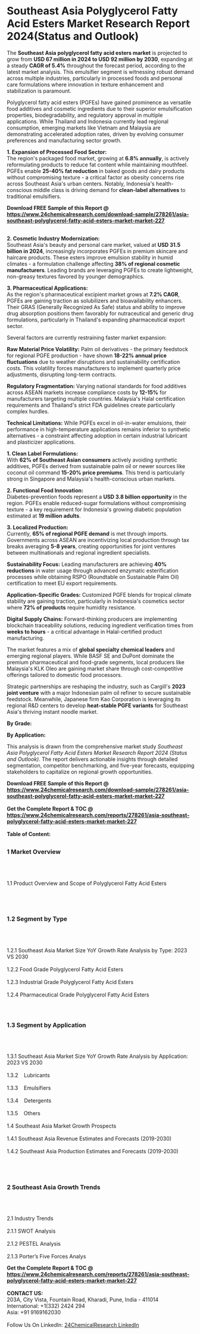 <h1>Southeast Asia Polyglycerol Fatty Acid Esters Market Research Report 2024(Status and Outlook)</h1><p>The <strong>Southeast Asia polyglycerol fatty acid esters market</strong> is projected to grow from <strong>USD 67 million in 2024 to USD 92 million by 2030</strong>, expanding at a steady <strong>CAGR of 5.4%</strong> throughout the forecast period, according to the latest market analysis. This emulsifier segment is witnessing robust demand across multiple industries, particularly in processed foods and personal care formulations where innovation in texture enhancement and stabilization is paramount.</p><p>Polyglycerol fatty acid esters (PGFEs) have gained prominence as versatile food additives and cosmetic ingredients due to their superior emulsification properties, biodegradability, and regulatory approval in multiple applications. While Thailand and Indonesia currently lead regional consumption, emerging markets like Vietnam and Malaysia are demonstrating accelerated adoption rates, driven by evolving consumer preferences and manufacturing sector growth.</p><p><strong>1. Expansion of Processed Food Sector:</strong><br>
The region's packaged food market, growing at <strong>6.8% annually</strong>, is actively reformulating products to reduce fat content while maintaining mouthfeel. PGFEs enable <strong>25-40% fat reduction</strong> in baked goods and dairy products without compromising texture - a critical factor as obesity concerns rise across Southeast Asia's urban centers. Notably, Indonesia's health-conscious middle class is driving demand for <strong>clean-label alternatives</strong> to traditional emulsifiers.</p><div><b>Download FREE Sample of this Report @ 
            <a href="https://www.24chemicalresearch.com/download-sample/278261/asia-southeast-polyglycerol-fatty-acid-esters-market-market-227">
            https://www.24chemicalresearch.com/download-sample/278261/asia-southeast-polyglycerol-fatty-acid-esters-market-market-227</a></b></div><br><p><strong>2. Cosmetic Industry Modernization:</strong><br>
Southeast Asia's beauty and personal care market, valued at <strong>USD 31.5 billion in 2024</strong>, increasingly incorporates PGFEs in premium skincare and haircare products. These esters improve emulsion stability in humid climates - a formulation challenge affecting <strong>38% of regional cosmetic manufacturers</strong>. Leading brands are leveraging PGFEs to create lightweight, non-greasy textures favored by younger demographics.</p><p><strong>3. Pharmaceutical Applications:</strong><br>
As the region's pharmaceutical excipient market grows at <strong>7.2% CAGR</strong>, PGFEs are gaining traction as solubilizers and bioavailability enhancers. Their GRAS (Generally Recognized As Safe) status and ability to improve drug absorption positions them favorably for nutraceutical and generic drug formulations, particularly in Thailand's expanding pharmaceutical export sector.</p><p>Several factors are currently restraining faster market expansion:</p><p><strong>Raw Material Price Volatility:</strong> Palm oil derivatives - the primary feedstock for regional PGFE production - have shown <strong>18-22% annual price fluctuations</strong> due to weather disruptions and sustainability certification costs. This volatility forces manufacturers to implement quarterly price adjustments, disrupting long-term contracts.</p><p><strong>Regulatory Fragmentation:</strong> Varying national standards for food additives across ASEAN markets increase compliance costs by <strong>12-15%</strong> for manufacturers targeting multiple countries. Malaysia's Halal certification requirements and Thailand's strict FDA guidelines create particularly complex hurdles.</p><p><strong>Technical Limitations:</strong> While PGFEs excel in oil-in-water emulsions, their performance in high-temperature applications remains inferior to synthetic alternatives - a constraint affecting adoption in certain industrial lubricant and plasticizer applications.</p><p><strong>1. Clean Label Formulations:</strong><br>
With <strong>62% of Southeast Asian consumers</strong> actively avoiding synthetic additives, PGFEs derived from sustainable palm oil or newer sources like coconut oil command <strong>15-20% price premiums</strong>. This trend is particularly strong in Singapore and Malaysia's health-conscious urban markets.</p><p><strong>2. Functional Food Innovation:</strong><br>
Diabetes-prevention foods represent a <strong>USD 3.8 billion opportunity</strong> in the region. PGFEs enable reduced-sugar formulations without compromising texture - a key requirement for Indonesia's growing diabetic population estimated at <strong>19 million adults</strong>.</p><p><strong>3. Localized Production:</strong><br>
Currently, <strong>65% of regional PGFE demand</strong> is met through imports. Governments across ASEAN are incentivizing local production through tax breaks averaging <strong>5-8 years</strong>, creating opportunities for joint ventures between multinationals and regional ingredient specialists.</p><p><strong>Sustainability Focus:</strong> Leading manufacturers are achieving <strong>40% reductions</strong> in water usage through advanced enzymatic esterification processes while obtaining RSPO (Roundtable on Sustainable Palm Oil) certification to meet EU export requirements.</p><p><strong>Application-Specific Grades:</strong> Customized PGFE blends for tropical climate stability are gaining traction, particularly in Indonesia's cosmetics sector where <strong>72% of products</strong> require humidity resistance.</p><p><strong>Digital Supply Chains:</strong> Forward-thinking producers are implementing blockchain traceability solutions, reducing ingredient verification times from <strong>weeks to hours</strong> - a critical advantage in Halal-certified product manufacturing.</p><p>The market features a mix of <strong>global specialty chemical leaders</strong> and emerging regional players. While BASF SE and DuPont dominate the premium pharmaceutical and food-grade segments, local producers like Malaysia's KLK Oleo are gaining market share through cost-competitive offerings tailored to domestic food processors.</p><p>Strategic partnerships are reshaping the industry, such as Cargill's <strong>2023 joint venture</strong> with a major Indonesian palm oil refiner to secure sustainable feedstock. Meanwhile, Japanese firm Kao Corporation is leveraging its regional R&amp;D centers to develop <strong>heat-stable PGFE variants</strong> for Southeast Asia's thriving instant noodle market.</p><p><strong>By Grade:</strong></p><p><strong>By Application:</strong></p><p>This analysis is drawn from the comprehensive market study <em>Southeast Asia Polyglycerol Fatty Acid Esters Market Research Report 2024 (Status and Outlook)</em>. The report delivers actionable insights through detailed segmentation, competitor benchmarking, and five-year forecasts, equipping stakeholders to capitalize on regional growth opportunities.</p><div><b>Download FREE Sample of this Report @ 
            <a href="https://www.24chemicalresearch.com/download-sample/278261/asia-southeast-polyglycerol-fatty-acid-esters-market-market-227">
            https://www.24chemicalresearch.com/download-sample/278261/asia-southeast-polyglycerol-fatty-acid-esters-market-market-227</a></b></div><br><div><b>Get the Complete Report & TOC @ 
            <a href="https://www.24chemicalresearch.com/reports/278261/asia-southeast-polyglycerol-fatty-acid-esters-market-market-227">
            https://www.24chemicalresearch.com/reports/278261/asia-southeast-polyglycerol-fatty-acid-esters-market-market-227</a></b></div><br>
            <b>Table of Content:</b><p><h2><span style="font-size:16px"><strong>1 Market Overview&nbsp;&nbsp; &nbsp;</strong></span></h2><br />
<br />
<p>1.1 Product Overview and Scope of Polyglycerol Fatty Acid Esters&nbsp;</p><br />
<br />
<h2><strong><span style="font-size:16px">1.2 Segment by Type&nbsp;&nbsp; &nbsp;</span></strong></h2><br />
<br />
<p>1.2.1 Southeast Asia Market Size YoY Growth Rate Analysis by Type: 2023 VS 2030&nbsp;&nbsp; &nbsp;<br /><br />
1.2.2 Food Grade Polyglycerol Fatty Acid Esters&nbsp;&nbsp; &nbsp;<br /><br />
1.2.3 Industrial Grade Polyglycerol Fatty Acid Esters<br /><br />
1.2.4 Pharmaceutical Grade Polyglycerol Fatty Acid Esters<br /><br />
<br />
<h2><span style="font-size:16px"><strong>1.3 Segment by Application&nbsp;&nbsp;</strong></span></h2><br />
<br />
<p>1.3.1 Southeast Asia Market Size YoY Growth Rate Analysis by Application: 2023 VS 2030&nbsp;&nbsp; &nbsp;<br /><br />
1.3.2&nbsp;&nbsp; &nbsp;Lubricants<br /><br />
1.3.3&nbsp;&nbsp; &nbsp;Emulsifiers<br /><br />
1.3.4&nbsp;&nbsp; &nbsp;Detergents<br /><br />
1.3.5&nbsp;&nbsp; &nbsp;Others<br /><br />
1.4 Southeast Asia Market Growth Prospects&nbsp;&nbsp; &nbsp;<br /><br />
1.4.1 Southeast Asia Revenue Estimates and Forecasts (2019-2030)&nbsp;&nbsp; &nbsp;<br /><br />
1.4.2 Southeast Asia Production Estimates and Forecasts (2019-2030)&nbsp;&nbsp;</p><br />
<br />
<h2><span style="font-size:16px"><strong>2 Southeast Asia Growth Trends&nbsp;&nbsp; &nbsp;</strong></span></h2><br />
<br />
<p>2.1 Industry Trends&nbsp;&nbsp; &nbsp;<br /><br />
2.1.1 SWOT Analysis&nbsp;&nbsp; &nbsp;<br /><br />
2.1.2 PESTEL Analysis&nbsp;&nbsp; &nbsp;<br /><br />
2.1.3 Porter&rsquo;s Five Forces Analys</p><div><b>Get the Complete Report & TOC @ 
            <a href="https://www.24chemicalresearch.com/reports/278261/asia-southeast-polyglycerol-fatty-acid-esters-market-market-227">
            https://www.24chemicalresearch.com/reports/278261/asia-southeast-polyglycerol-fatty-acid-esters-market-market-227</a></b></div><br><b>CONTACT US:</b><br>
            203A, City Vista, Fountain Road, Kharadi, Pune, India - 411014<br>
            International: +1(332) 2424 294<br>
            Asia: +91 9169162030 <br><br>
            Follow Us On LinkedIn: <a href="https://www.linkedin.com/company/24chemicalresearch/">24ChemicalResearch LinkedIn</a>